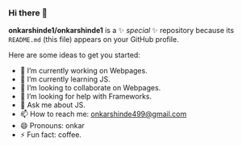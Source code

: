 ### Hi there 👋


**onkarshinde1/onkarshinde1** is a ✨ _special_ ✨ repository because its `README.md` (this file) appears on your GitHub profile.

Here are some ideas to get you started:

- 🔭 I’m currently working on Webpages.
- 🌱 I’m currently learning JS.
- 👯 I’m looking to collaborate on Webpages.
- 🤔 I’m looking for help with Frameworks.
- 💬 Ask me about JS.
- 📫 How to reach me: onkarshinde499@gmail.com
- 😄 Pronouns: onkar
- ⚡ Fun fact: coffee.


